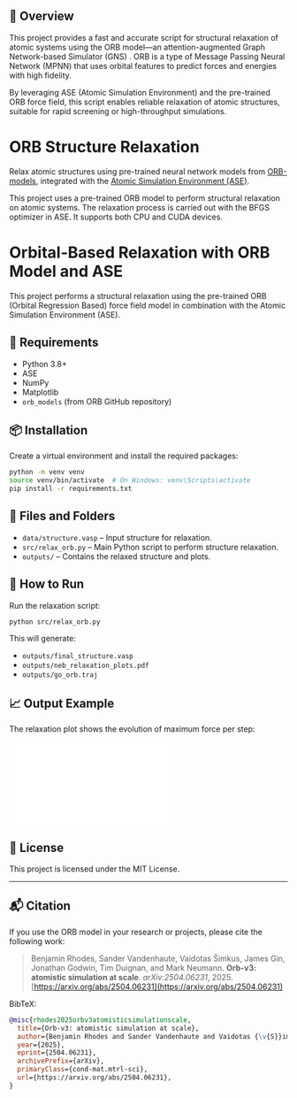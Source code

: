 ## 📌 Overview

This project provides a fast and accurate script for structural relaxation of atomic systems using the ORB model—an attention-augmented Graph Network-based Simulator (GNS) . ORB is a type of Message Passing Neural Network (MPNN) that uses orbital features to predict forces and energies with high fidelity.

By leveraging ASE (Atomic Simulation Environment) and the pre-trained ORB force field, this script enables reliable relaxation of atomic structures, suitable for rapid screening or high-throughput simulations.


# ORB Structure Relaxation

Relax atomic structures using pre-trained neural network models from [ORB-models](https://github.com/orbital-materials/orb-models), integrated with the [Atomic Simulation Environment (ASE)](https://wiki.fysik.dtu.dk/ase/).


This project uses a pre-trained ORB model to perform structural relaxation on atomic systems. The relaxation process is carried out with the BFGS optimizer in ASE. It supports both CPU and CUDA devices.




































# Orbital-Based Relaxation with ORB Model and ASE

This project performs a structural relaxation using the pre-trained ORB (Orbital Regression Based) force field model in combination with the Atomic Simulation Environment (ASE).

## 💪 Requirements

* Python 3.8+
* ASE
* NumPy
* Matplotlib
* `orb_models` (from ORB GitHub repository)

## 📦 Installation

Create a virtual environment and install the required packages:

```bash
python -m venv venv
source venv/bin/activate  # On Windows: venv\Scripts\activate
pip install -r requirements.txt
```

## 📂 Files and Folders

* `data/structure.vasp` – Input structure for relaxation.
* `src/relax_orb.py` – Main Python script to perform structure relaxation.
* `outputs/` – Contains the relaxed structure and plots.

## 🚀 How to Run

Run the relaxation script:

```bash
python src/relax_orb.py
```

This will generate:

* `outputs/final_structure.vasp`
* `outputs/neb_relaxation_plots.pdf`
* `outputs/go_orb.traj`

## 📈 Output Example

The relaxation plot shows the evolution of maximum force per step:

![Fmax Plot](outputs/neb_relaxation_plots.pdf)

## 📜 License

This project is licensed under the MIT License.

---

## 📬 Citation

If you use the ORB model in your research or projects, please cite the following work:

> Benjamin Rhodes, Sander Vandenhaute, Vaidotas Šimkus, James Gin, Jonathan Godwin, Tim Duignan, and Mark Neumann.
> **Orb-v3: atomistic simulation at scale**.
> *arXiv:2504.06231*, 2025.
> [https://arxiv.org/abs/2504.06231](https://arxiv.org/abs/2504.06231)

BibTeX:

```bibtex
@misc{rhodes2025orbv3atomisticsimulationscale,
  title={Orb-v3: atomistic simulation at scale},
  author={Benjamin Rhodes and Sander Vandenhaute and Vaidotas {\v{S}}imkus and James Gin and Jonathan Godwin and Tim Duignan and Mark Neumann},
  year={2025},
  eprint={2504.06231},
  archivePrefix={arXiv},
  primaryClass={cond-mat.mtrl-sci},
  url={https://arxiv.org/abs/2504.06231},
}
```
